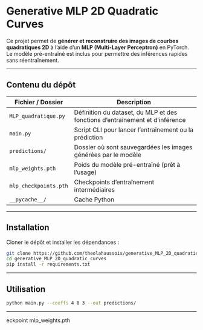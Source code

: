 # Generative MLP 2D Quadratic Curves

Ce projet permet de **générer et reconstruire des images de courbes quadratiques 2D** à l’aide d’un **MLP (Multi-Layer Perceptron)** en PyTorch.  
Le modèle pré-entraîné est inclus pour permettre des inférences rapides sans réentraînement.

---

## Contenu du dépôt

| Fichier / Dossier        | Description |
|--------------------------|-------------|
| `MLP_quadratique.py`     | Définition du dataset, du MLP et des fonctions d’entraînement et d’inférence |
| `main.py`                | Script CLI pour lancer l’entraînement ou la prédiction |
| `predictions/`           | Dossier où sont sauvegardées les images générées par le modèle |
| `mlp_weights.pth`        | Poids du modèle pré-entraîné (prêt à l’usage) |
| `mlp_checkpoints.pth`    | Checkpoints d’entraînement intermédiaires |
| `__pycache__/`           | Cache Python |

---

## Installation

Cloner le dépôt et installer les dépendances :

```bash
git clone https://github.com/theolahaussois/generative_MLP_2D_quadratic_curves.git
cd generative_MLP_2D_quadratic_curves
pip install -r requirements.txt
```

---

## Utilisation

```bash
python main.py --coeffs 4 8 3 --out predictions/
```


---

eckpoint mlp_weights.pth
```
